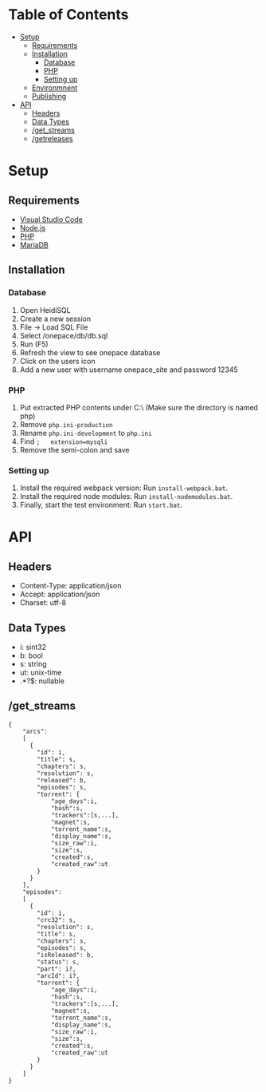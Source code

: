 # Table of Contents
- [Setup](#setup)
  - [Requirements](#requirements)
  - [Installation](#installation)
    - [Database](#database)
    - [PHP](#php)
    - [Setting up](#setting-up)
  - [Environmnent](#environment)
  - [Publishing](#publishing)
- [API](#api)
  - [Headers](#headers)
  - [Data Types](#data-types)
  - [/get_streams](#get_streams)
  - [/getreleases](#getreleases)

# Setup
## Requirements
- [Visual Studio Code](https://code.visualstudio.com/)
- [Node.js](https://nodejs.org/en/)
- [PHP](https://secure.php.net/downloads.php)
- [MariaDB](https://downloads.mariadb.org/)

## Installation
### Database
1. Open HeidiSQL
2. Create a new session
3. File -> Load SQL File
4. Select /onepace/db/db.sql
5. Run (F5)
6. Refresh the view to see onepace database
7. Click on the users icon
8. Add a new user with username onepace_site and password 12345

### PHP
1. Put extracted PHP contents under C:\ (Make sure the directory is named php)
2. Remove `php.ini-production`
3. Rename `php.ini-development` to `php.ini`
4. Find `;   extension=mysqli`
5. Remove the semi-colon and save

### Setting up
1. Install the required webpack version: Run `install-webpack.bat`.
2. Install the required node modules: Run `install-nodemodules.bat`.
3. Finally, start the test environment: Run `start.bat`.

# API
## Headers
- Content-Type: application/json
- Accept: application/json
- Charset: utf-8
## Data Types
- i: sint32
- b: bool
- s: string
- ut: unix-time
- .*\?$: nullable
## /get_streams
```
{
    "arcs":
    [
      {
        "id": i,
        "title": s,
        "chapters": s,
        "resolution": s,
        "released": b,
        "episodes": s,
        "torrent": {
			"age_days":i,
			"hash":s,
			"trackers":[s,...],
			"magnet":s,
			"torrent_name":s,
			"display_name":s,
			"size_raw":i,
			"size":s,
			"created":s,
			"created_raw":ut
		}
      }
    ],
    "episodes":
    [
      {
        "id": i,
        "crc32": s,
        "resolution": s,
        "title": s,
        "chapters": s,
        "episodes": s,
        "isReleased": b,
        "status": s,
        "part": i?,
        "arcId": i?,
		"torrent": {
			"age_days":i,
			"hash":s,
			"trackers":[s,...],
			"magnet":s,
			"torrent_name":s,
			"display_name":s,
			"size_raw":i,
			"size":s,
			"created":s,
			"created_raw":ut
		}
      }
    ]
}
```

